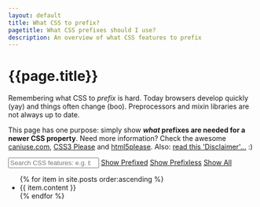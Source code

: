 ```yaml
---
layout: default
title: What CSS to prefix?
pagetitle: What CSS prefixes should I use?
description: An overview of what CSS features to prefix
---
```


# {{page.title}}

Remembering what CSS to <i class="prefixme">prefix</i> is hard. Today browsers develop quickly (yay) and things often change (boo). Preprocessors and mixin libraries are not always up to date.

This page has one purpose: simply show **_what_ prefixes are needed for a newer CSS property**. Need more information? Check the awesome [caniuse.com](http://caniuse.com), [CSS3 Please](http://css3please.com/) and [html5please](http://html5please.com). Also: [read this 'Disclaimer'…](disclaimer.html) :)

<div class="search-features">
	<input class="search" name="search" id="search" type="search" placeholder="Search CSS features: e.g. box-shadow" />
	<a href="#" class="filter" id="filter-prefixed">Show Prefixed</a>
	<a href="#" class="filter" id="filter-prefixless">Show Prefixless</a>
	<a href="#" class="filter" id="filter-none">Show All</a>
</div>

<div id="feature-list">
<ul class="list">
{% for item in site.posts order:ascending %}
<li>{{ item.content }}</li>
{% endfor %}
</ul>
</div>